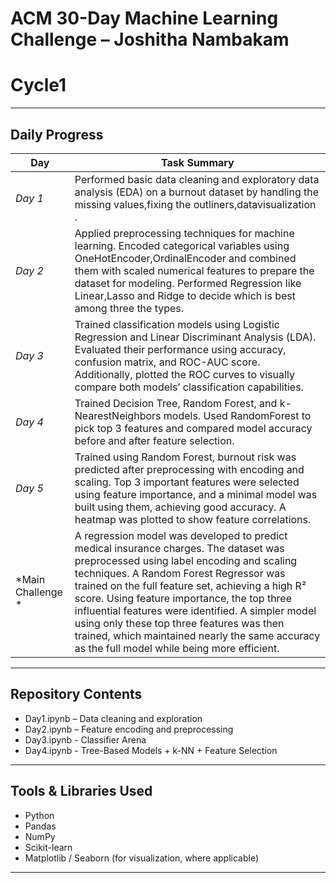 # ACM 30-Day Machine Learning Challenge – Joshitha Nambakam
# Cycle1

---

## Daily Progress

| Day | Task Summary |
|-----|--------------|
| *Day 1* | Performed basic data cleaning and exploratory data analysis (EDA) on a burnout dataset by handling the  missing values,fixing the outliners,datavisualization . |
| *Day 2* | Applied preprocessing techniques for machine learning. Encoded categorical variables using OneHotEncoder,OrdinalEncoder and combined them with scaled numerical features to prepare the dataset for modeling. Performed Regression like Linear,Lasso and Ridge to decide which is best among three the types. |
| *Day 3* | Trained classification models using Logistic Regression and Linear Discriminant Analysis (LDA). Evaluated their performance using accuracy, confusion matrix, and ROC-AUC score. Additionally, plotted the ROC curves to visually compare both models’ classification capabilities. |
| *Day 4* | Trained Decision Tree, Random Forest, and k-NearestNeighbors models. Used RandomForest to pick top 3 features and compared model accuracy before and after feature selection.|
| *Day 5* | Trained using Random Forest, burnout risk was predicted after preprocessing with encoding and scaling. Top 3 important features were selected using feature importance, and a minimal model was built using them, achieving good accuracy. A heatmap was plotted to show feature correlations.
| *Main Challenge *|A regression model was developed to predict medical insurance charges. The dataset was preprocessed using label encoding and scaling techniques. A Random Forest Regressor was trained on the full feature set, achieving a high R² score. Using feature importance, the top three influential features were identified. A simpler model using only these top three features was then trained, which maintained nearly the same accuracy as the full model while being more efficient.|
---

## Repository Contents

- Day1.ipynb – Data cleaning and exploration
- Day2.ipynb – Feature encoding and preprocessing
- Day3.ipynb - Classifier Arena
- Day4.ipynb - Tree-Based Models + k-NN + Feature Selection
---

## Tools & Libraries Used
- Python
- Pandas
- NumPy
- Scikit-learn
- Matplotlib / Seaborn (for visualization, where applicable)
---
